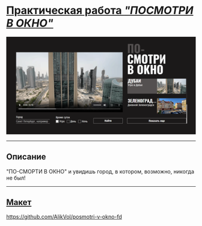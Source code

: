 # [Практическая работа *"ПОСМОТРИ В ОКНО"*](https://github.com/AlikVol/posmotri-v-okno-fd)
![alt text][def]

[def]: image.png
____
## Описание 
"ПО-СМОРТИ В ОКНО" и увидишь город, в котором, возможно, никогда не был!
___
## [Макет](https://www.figma.com/design/ApJjZAA3pBv2tCZM9E2ul2/2-спринт.-Посмотри-в-окно?node-id=0-1&p=f&t=Jw2mxKPDiBYHTiAO-0)
https://github.com/AlikVol/posmotri-v-okno-fd